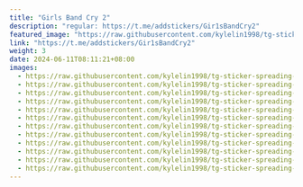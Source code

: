 ```yaml
---
title: "Girls Band Cry 2"
description: "regular: https://t.me/addstickers/Gir1sBandCry2"
featured_image: "https://raw.githubusercontent.com/kylelin1998/tg-sticker-spreading-worldwide-images/main/img/d7fb80f2-a001-4372-8af1-830ecc346925.jpg"
link: "https://t.me/addstickers/Gir1sBandCry2"
weight: 3
date: 2024-06-11T08:11:21+08:00
images:
  - https://raw.githubusercontent.com/kylelin1998/tg-sticker-spreading-worldwide-images/main/img/d7fb80f2-a001-4372-8af1-830ecc346925.jpg
  - https://raw.githubusercontent.com/kylelin1998/tg-sticker-spreading-worldwide-images/main/img/df193116-8895-4d79-9893-c0d0d2160200.jpg
  - https://raw.githubusercontent.com/kylelin1998/tg-sticker-spreading-worldwide-images/main/img/cf16dc80-d48e-4707-b000-d0c140f7ab8f.jpg
  - https://raw.githubusercontent.com/kylelin1998/tg-sticker-spreading-worldwide-images/main/img/7bd1ddd6-387b-44a4-8c5e-78095abc573e.jpg
  - https://raw.githubusercontent.com/kylelin1998/tg-sticker-spreading-worldwide-images/main/img/cfb04c97-31b9-46a9-a4ff-16dfcf4cd3e6.jpg
  - https://raw.githubusercontent.com/kylelin1998/tg-sticker-spreading-worldwide-images/main/img/08b5bc64-5757-4c63-bb9c-bd821058f809.jpg
  - https://raw.githubusercontent.com/kylelin1998/tg-sticker-spreading-worldwide-images/main/img/eb424452-6045-4d12-9a46-967fd32092fb.jpg
  - https://raw.githubusercontent.com/kylelin1998/tg-sticker-spreading-worldwide-images/main/img/9507ac29-43cb-472b-a9b9-dd36bfca5b0c.jpg
  - https://raw.githubusercontent.com/kylelin1998/tg-sticker-spreading-worldwide-images/main/img/31c195bd-fb32-4319-9d98-ec93ccb6ed75.jpg
  - https://raw.githubusercontent.com/kylelin1998/tg-sticker-spreading-worldwide-images/main/img/3119cfef-cb5f-4120-b194-72cc3cea9f6d.jpg
  - https://raw.githubusercontent.com/kylelin1998/tg-sticker-spreading-worldwide-images/main/img/599b67e2-9c3a-4b1f-bc67-289a5fcd39a7.jpg
  - https://raw.githubusercontent.com/kylelin1998/tg-sticker-spreading-worldwide-images/main/img/3b361a53-7a17-4f9b-b515-29ab069ecd64.jpg
---
```

